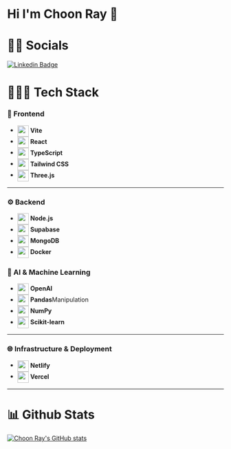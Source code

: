 # Hi I'm Choon Ray 👋

# 🤝🏻 Socials
[![Linkedin Badge](https://img.shields.io/badge/-LinkedIn-blue?style=flat&logo=Linkedin&logoColor=white&link=https://www.linkedin.com/in/choonray/)](https://www.linkedin.com/in/choonray/)

# 👨🏻‍💻 Tech Stack
### 📄 Frontend
- [<img align="center" src="https://cdn.jsdelivr.net/gh/devicons/devicon/icons/vite/vite-original.svg" width="26px" />](https://vitejs.dev/) **Vite**  
- [<img align="center" src="https://cdn.jsdelivr.net/gh/devicons/devicon/icons/react/react-original.svg" width="26px" />](https://reactjs.org/) **React**
- [<img align="center" src="https://cdn.jsdelivr.net/gh/devicons/devicon/icons/typescript/typescript-original.svg" width="26px" />](https://www.typescriptlang.org/) **TypeScript**
- [<img align="center" src="https://cdn.jsdelivr.net/gh/devicons/devicon/icons/tailwindcss/tailwindcss-plain.svg" width="26px" />](https://tailwindcss.com/) **Tailwind CSS**
- [<img align="center" src="https://cdn.jsdelivr.net/gh/devicons/devicon/icons/threejs/threejs-original.svg" width="26px" />](https://threejs.org/) **Three.js** 

---

### ⚙️ Backend
- [<img align="center" src="https://cdn.jsdelivr.net/gh/devicons/devicon/icons/nodejs/nodejs-original.svg" width="26px" />](https://nodejs.org/) **Node.js** 
- [<img align="center" src="https://cdn.jsdelivr.net/gh/devicons/devicon/icons/supabase/supabase-original.svg" width="26px" />](https://supabase.com/) **Supabase**
- [<img align="center" src="https://cdn.jsdelivr.net/gh/devicons/devicon/icons/mongodb/mongodb-original.svg" width="26px" />](https://www.mongodb.com/) **MongoDB**
- [<img align="center" src="https://cdn.jsdelivr.net/gh/devicons/devicon/icons/docker/docker-original.svg" width="26px" />](https://www.docker.com/) **Docker**

### 🤖 AI & Machine Learning
- [<img align="center" src="https://upload.wikimedia.org/wikipedia/commons/4/4d/OpenAI_Logo.svg" width="26px" />](https://openai.com/) **OpenAI** 
- [<img align="center" src="https://cdn.jsdelivr.net/gh/devicons/devicon/icons/pandas/pandas-original.svg" width="26px" />](https://pandas.pydata.org/) **Pandas**Manipulation  
- [<img align="center" src="https://cdn.jsdelivr.net/gh/devicons/devicon/icons/numpy/numpy-original.svg" width="26px" />](https://numpy.org/) **NumPy** 
- [<img align="center" src="https://cdn.jsdelivr.net/gh/devicons/devicon/icons/scikitlearn/scikitlearn-original.svg" width="26px" />](https://scikit-learn.org/) **Scikit-learn**

---

### 🌐 Infrastructure & Deployment
- [<img align="center" src="https://cdn.jsdelivr.net/gh/devicons/devicon/icons/netlify/netlify-original.svg" width="26px" />](https://www.netlify.com/) **Netlify**
- [<img align="center" src="https://cdn.jsdelivr.net/gh/devicons/devicon/icons/vercel/vercel-original.svg" width="26px" />](https://vercel.com/) **Vercel**  

---

# 📊 Github Stats
[![Choon Ray's GitHub stats](https://github-readme-stats.vercel.app/api?username=TeowChoonRay)](https://github.com/anuraghazra/github-readme-stats)


